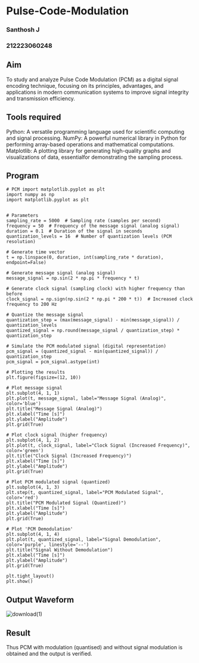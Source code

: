 # Pulse-Code-Modulation
 ### Santhosh J
 ### 212223060248
 ## Aim
 To study and analyze Pulse Code Modulation (PCM) as a digital signal encoding technique, focusing on its principles, advantages, and applications in modern communication systems to improve signal integrity and transmission efficiency.
 ## Tools required
 Python: A versatile programming language used for scientific computing and signal processing. NumPy: A powerful numerical library in Python for performing array-based operations and mathematical computations. Matplotlib: A plotting library for generating high-quality graphs and visualizations of data, essentialfor demonstrating the sampling process.
 ## Program
 ```
 # PCM import matplotlib.pyplot as plt
 import numpy as np
 import matplotlib.pyplot as plt
 
 
 # Parameters
 sampling_rate = 5000  # Sampling rate (samples per second)
 frequency = 50  # Frequency of the message signal (analog signal)
 duration = 0.1  # Duration of the signal in seconds
 quantization_levels = 16  # Number of quantization levels (PCM resolution)
 
 # Generate time vector
 t = np.linspace(0, duration, int(sampling_rate * duration), endpoint=False)
 
 # Generate message signal (analog signal)
 message_signal = np.sin(2 * np.pi * frequency * t)
 
 # Generate clock signal (sampling clock) with higher frequency than before
 clock_signal = np.sign(np.sin(2 * np.pi * 200 * t))  # Increased clock frequency to 200 Hz
 
 # Quantize the message signal
 quantization_step = (max(message_signal) - min(message_signal)) / quantization_levels
 quantized_signal = np.round(message_signal / quantization_step) * quantization_step
 
 # Simulate the PCM modulated signal (digital representation)
 pcm_signal = (quantized_signal - min(quantized_signal)) / quantization_step
 pcm_signal = pcm_signal.astype(int)
 
 # Plotting the results
 plt.figure(figsize=(12, 10))
 
 # Plot message signal
 plt.subplot(4, 1, 1)
 plt.plot(t, message_signal, label="Message Signal (Analog)", color='blue')
 plt.title("Message Signal (Analog)")
 plt.xlabel("Time [s]")
 plt.ylabel("Amplitude")
 plt.grid(True)
 
 # Plot clock signal (higher frequency)
 plt.subplot(4, 1, 2)
 plt.plot(t, clock_signal, label="Clock Signal (Increased Frequency)", color='green')
 plt.title("Clock Signal (Increased Frequency)")
 plt.xlabel("Time [s]")
 plt.ylabel("Amplitude")
 plt.grid(True)
 
 # Plot PCM modulated signal (quantized)
 plt.subplot(4, 1, 3)
 plt.step(t, quantized_signal, label="PCM Modulated Signal", color='red')
 plt.title("PCM Modulated Signal (Quantized)")
 plt.xlabel("Time [s]")
 plt.ylabel("Amplitude")
 plt.grid(True)
 
 # Plot 'PCM Demodulation'
 plt.subplot(4, 1, 4)
 plt.plot(t, quantized_signal, label="Signal Demodulation", color='purple', linestyle='--')
 plt.title("Signal Without Demodulation")
 plt.xlabel("Time [s]")
 plt.ylabel("Amplitude")
 plt.grid(True)
 
 plt.tight_layout()
 plt.show()
 ```
 ## Output Waveform
 ![download(1)](https://github.com/user-attachments/assets/83d6590c-ebc3-4630-ab63-bb9d2c905ae4)

 
 
 ## Result
 Thus PCM with modulation (quantised) and without signal modulation is obtained and the output is verified.
